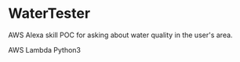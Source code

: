 # WaterTester

AWS Alexa skill POC for asking about water quality in the user's area.

AWS Lambda Python3
